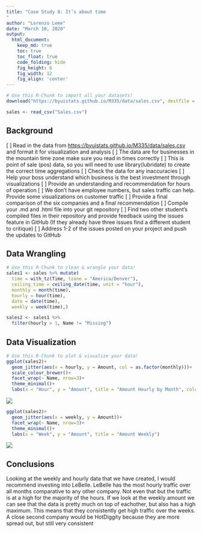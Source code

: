 ```yaml
---
title: "Case Study 8: It’s about time
"
author: "Lorenzo Leme"
date: "March 10, 2020"
output:
  html_document:  
    keep_md: true
    toc: true
    toc_float: true
    code_folding: hide
    fig_height: 6
    fig_width: 12
    fig_align: 'center'
---
```







```r
# Use this R-Chunk to import all your datasets!
download("https://byuistats.github.io/M335/data/sales.csv", destfile = "Sales.csv", mode = "wb")

sales <- read_csv("Sales.csv")
```

## Background

[ ] Read in the data from https://byuistats.github.io/M335/data/sales.csv and format it for visualization and analysis
[ ] The data are for businesses in the mountain time zone make sure you read in times correctly
[ ] This is point of sale (pos) data, so you will need to use library(lubridate) to create the correct time aggregations
[ ] Check the data for any inaccuracies
[ ] Help your boss understand which business is the best investment through visualizations
[ ] Provide an understanding and recommendation for hours of operation
[ ] We don’t have employee numbers, but sales traffic can help. Provide some visualizations on customer traffic
[ ] Provide a final comparison of the six companies and a final recommendation
[ ] Compile your .md and .html file into your git repository
[ ] Find two other student’s compiled files in their repository and provide feedback using the issues feature in GitHub (If they already have three issues find a different student to critique)
[ ] Address 1-2 of the issues posted on your project and push the updates to GitHub

## Data Wrangling


```r
# Use this R-Chunk to clean & wrangle your data!
sales1 <- sales %>% mutate(
  time = with_tz(Time, tzone = "America/Denver"),
  ceiling_time = ceiling_date(time, unit = "hour"),
  monthly = month(time),
  hourly = hour(time),
  date = date(time),
  weekly = week(time),)

sales2 <- sales1 %>% 
  filter(hourly > 1, Name != "Missing")
```

## Data Visualization


```r
# Use this R-Chunk to plot & visualize your data!
ggplot(sales2)+
  geom_jitter(aes(x = hourly, y = Amount, col = as.factor(monthly)))+
  scale_colour_brewer()+
  facet_wrap(~ Name, nrow=3)+
  theme_minimal()+
  labs(x = "Hour", y = "Amount", title = "Amount Hourly by Month", color = "Month")
```

![](Case_study_8_files/figure-html/plot_data-1.png)<!-- -->



```r
ggplot(sales2)+
  geom_jitter(aes(x = weekly, y = Amount))+
  facet_wrap(~ Name, nrow=3)+
  theme_minimal()+
  labs(x = "Week", y = "Amount", title = "Amount Weekly")
```

![](Case_study_8_files/figure-html/unnamed-chunk-2-1.png)<!-- -->

## Conclusions

Looking at the weekly and hourly data that we have created, I would recommend investing into LeBelle. LeBelle has the most hourly traffic over all months comparative to any other company. Not even that but the traffic is at a high for the majority of the hours. If we look at the weekly amount we can see that the data is pretty much on top of eachother, but also has a high maximum. This means that they consistently get high traffic over the weeks. A close second company would be HotDiggity because they are more spread out, but still very consistent 
